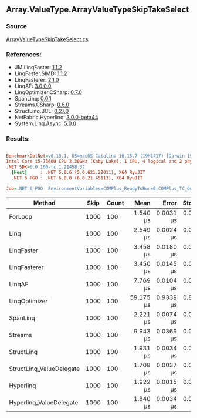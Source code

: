 ﻿## Array.ValueType.ArrayValueTypeSkipTakeSelect

### Source
[ArrayValueTypeSkipTakeSelect.cs](../LinqBenchmarks/Array/ValueType/ArrayValueTypeSkipTakeSelect.cs)

### References:
- JM.LinqFaster: [1.1.2](https://www.nuget.org/packages/JM.LinqFaster/1.1.2)
- LinqFaster.SIMD: [1.1.2](https://www.nuget.org/packages/LinqFaster.SIMD/1.0.3)
- LinqFasterer: [2.1.0](https://www.nuget.org/packages/LinqFasterer/2.1.0)
- LinqAF: [3.0.0.0](https://www.nuget.org/packages/LinqAF/3.0.0.0)
- LinqOptimizer.CSharp: [0.7.0](https://www.nuget.org/packages/LinqOptimizer.CSharp/0.7.0)
- SpanLinq: [0.0.1](https://www.nuget.org/packages/SpanLinq/0.0.1)
- Streams.CSharp: [0.6.0](https://www.nuget.org/packages/Streams.CSharp/0.6.0)
- StructLinq.BCL: [0.27.0](https://www.nuget.org/packages/StructLinq/0.27.0)
- NetFabric.Hyperlinq: [3.0.0-beta44](https://www.nuget.org/packages/NetFabric.Hyperlinq/3.0.0-beta44)
- System.Linq.Async: [5.0.0](https://www.nuget.org/packages/System.Linq.Async/5.0.0)

### Results:
``` ini

BenchmarkDotNet=v0.13.1, OS=macOS Catalina 10.15.7 (19H1417) [Darwin 19.6.0]
Intel Core i5-7360U CPU 2.30GHz (Kaby Lake), 1 CPU, 4 logical and 2 physical cores
.NET SDK=6.0.100-rc.1.21458.32
  [Host]     : .NET 5.0.6 (5.0.621.22011), X64 RyuJIT
  .NET 6 PGO : .NET 6.0.0 (6.0.21.45113), X64 RyuJIT

Job=.NET 6 PGO  EnvironmentVariables=COMPlus_ReadyToRun=0,COMPlus_TC_QuickJitForLoops=1,COMPlus_TieredPGO=1  Runtime=.NET 6.0  

```
|                   Method | Skip | Count |      Mean |     Error |    StdDev |         Ratio | RatioSD |   Gen 0 | Allocated |
|------------------------- |----- |------ |----------:|----------:|----------:|--------------:|--------:|--------:|----------:|
|                  ForLoop | 1000 |   100 |  1.540 μs | 0.0031 μs | 0.0026 μs |      baseline |         |       - |         - |
|                     Linq | 1000 |   100 |  2.549 μs | 0.0024 μs | 0.0018 μs |  1.65x slower |   0.00x |  0.1526 |     320 B |
|               LinqFaster | 1000 |   100 |  3.458 μs | 0.0180 μs | 0.0159 μs |  2.25x slower |   0.01x |  9.2010 |  19,272 B |
|             LinqFasterer | 1000 |   100 |  3.450 μs | 0.0145 μs | 0.0129 μs |  2.24x slower |   0.01x |  6.1531 |  12,880 B |
|                   LinqAF | 1000 |   100 |  7.769 μs | 0.0104 μs | 0.0087 μs |  5.04x slower |   0.01x |       - |         - |
|            LinqOptimizer | 1000 |   100 | 59.175 μs | 0.9339 μs | 0.8735 μs | 38.39x slower |   0.53x | 76.9043 | 160,812 B |
|                 SpanLinq | 1000 |   100 |  2.221 μs | 0.0074 μs | 0.0069 μs |  1.44x slower |   0.00x |       - |         - |
|                  Streams | 1000 |   100 |  9.943 μs | 0.0369 μs | 0.0345 μs |  6.46x slower |   0.03x |  0.5493 |   1,152 B |
|               StructLinq | 1000 |   100 |  1.931 μs | 0.0034 μs | 0.0030 μs |  1.25x slower |   0.00x |  0.0458 |      96 B |
| StructLinq_ValueDelegate | 1000 |   100 |  1.708 μs | 0.0037 μs | 0.0035 μs |  1.11x slower |   0.00x |       - |         - |
|                Hyperlinq | 1000 |   100 |  1.922 μs | 0.0015 μs | 0.0011 μs |  1.25x slower |   0.00x |       - |         - |
|  Hyperlinq_ValueDelegate | 1000 |   100 |  1.840 μs | 0.0034 μs | 0.0030 μs |  1.19x slower |   0.00x |       - |         - |
